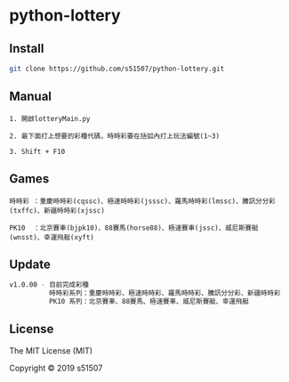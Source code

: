 # python-lottery

## Install

```bash
git clone https://github.com/s51507/python-lottery.git
```

## Manual

```
1. 開啟lotteryMain.py

2. 最下面打上想要的彩種代碼，時時彩要在括弧內打上玩法編號(1~3)

3. Shift + F10
```

## Games

```
時時彩 ：重慶時時彩(cqssc)、極速時時彩(jsssc)、羅馬時時彩(lmssc)、騰訊分分彩(txffc)、新疆時時彩(xjssc)

PK10  ：北京賽車(bjpk10)、88賽馬(horse88)、極速賽車(jssc)、威尼斯賽艇(wnsst)、幸運飛艇(xyft)
```


## Update

```bash
v1.0.00 - 目前完成彩種
          時時彩系列：重慶時時彩、極速時時彩、羅馬時時彩、騰訊分分彩、新疆時時彩
          PK10 系列：北京賽車、88賽馬、極速賽車、威尼斯賽艇、幸運飛艇

```


## License

The MIT License (MIT)

Copyright © 2019 s51507
